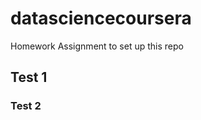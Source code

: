 datasciencecoursera
===================

Homework Assignment to set up this repo

## Test 1
### Test 2



